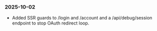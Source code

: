 ### 2025-10-02
- Added SSR guards to /login and /account and a /api/debug/session endpoint to stop OAuth redirect loop.
